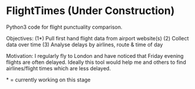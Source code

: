 # FlightTimes (Under Construction)
Python3 code for flight punctuality comparison.

Objectives:
(1*) Pull first hand flight data from airport website(s)
(2) Collect data over time
(3) Analyse delays by airlines, route & time of day 

Motivation:
  I regularly fly to London and have noticed that Friday evening flights are often delayed.
  Ideally this tool would help me and others to find airlines/flight times which are less delayed.

\* = currently working on this stage
